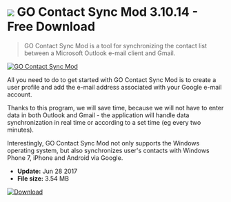 # ![](https://cdn.softexe.net/static/icon/e/go-contact-sync-mod-10962.png) GO Contact Sync Mod 3.10.14 - Free Download

> GO Contact Sync Mod is a tool for synchronizing the contact list between a Microsoft Outlook e-mail client and Gmail.

[![GO Contact Sync Mod](https:https://tse2.mm.bing.net/th?id=OIP.MDkipLJPOujMIeSaB3XhkwHaF-&pid=Api)](https://softexe.net/win/internet/e-mail/go-contact-sync-mod:pRafb.html)

All you need to do to get started with GO Contact Sync Mod is to create a user profile and add the e-mail address associated with your Google e-mail account. 
 
 Thanks to this program, we will save time, because we will not have to enter data in both Outlook and Gmail - the application will handle data synchronization in real time or according to a set time (eg every two minutes). 
 
 Interestingly, GO Contact Sync Mod not only supports the Windows operating system, but also synchronizes user's contacts with Windows Phone 7, iPhone and Android via Google.


- **Update:** Jun 28 2017
- **File size:** 3.54 MB

[![Download](https://cdn.softexe.net/static/img/download.png)](https://softexe.net/win/internet/e-mail/go-contact-sync-mod:pRafb.html)

